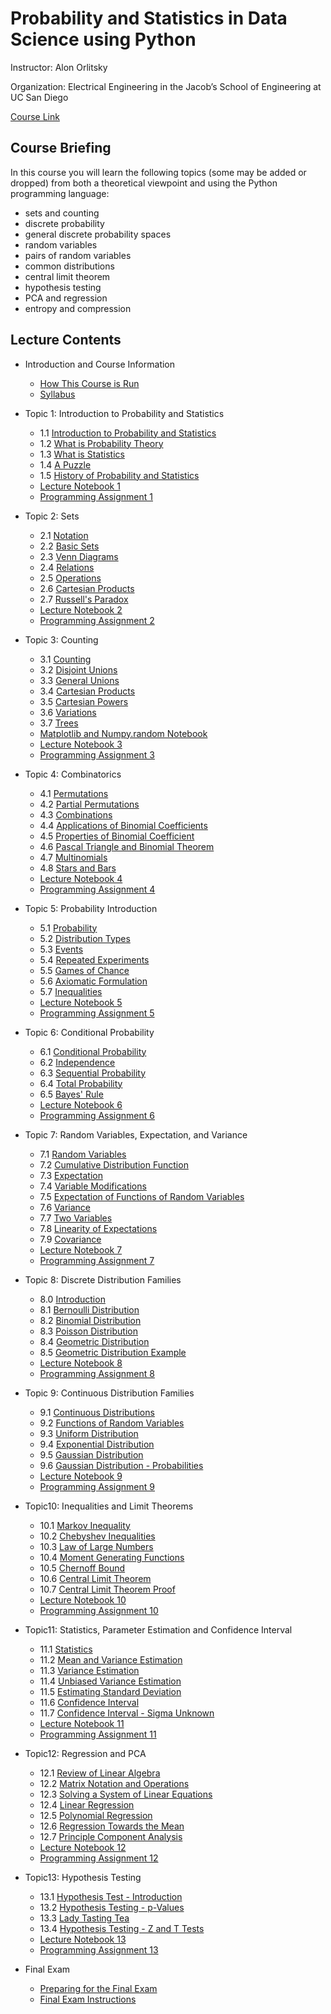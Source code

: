 # Probability and Statistics in Data Science using Python


Instructor: Alon Orlitsky

Organization: Electrical Engineering in the Jacob’s School of Engineering at UC San Diego

[Course Link](https://courses.edx.org/courses/course-v1:UCSanDiegoX+DSE210x+1T2020/course/)


## Course Briefing

In this course you will learn the following topics (some may be added or dropped) from both a theoretical viewpoint and using the Python programming language:

+ sets and counting
+ discrete probability
+ general discrete probability spaces
+ random variables
+ pairs of random variables
+ common distributions
+ central limit theorem
+ hypothesis testing
+ PCA and regression
+ entropy and compression


## Lecture Contents

+ Introduction and Course Information
  + [How This Course is Run](./00-CourseInfo.md#how-this-course-is-run)
  + [Syllabus](./00-CourseInfo.md#syllabus)


+ Topic 1: Introduction to Probability and Statistics
  + 1.1 [Introduction to Probability and Statistics](./01-Intro.md#11-introduction-to-probability-and-statistics)
  + 1.2 [What is Probability Theory](./01-Intro.md#12-what-is-probability-theory)
  + 1.3 [What is Statistics](./01-Intro.md#13-what-is-statistics)
  + 1.4 [A Puzzle](./01-Intro.md#14-a-puzzle)
  + 1.5 [History of Probability and Statistics](./01-Intro.md#15-history-of-probability-and-statistics)
  + [Lecture Notebook 1](./01-Intro.md#lecture-notebook-1)
  + [Programming Assignment 1](./01-Intro.md#programming-assignment-1)


+ Topic 2: Sets
  + 2.1 [Notation](./02-Sets.md#21-notation)
  + 2.2 [Basic Sets](./02-Sets.md#21-notation)
  + 2.3 [Venn Diagrams](./02-Sets.md#23-venn-diagrams)
  + 2.4 [Relations](./02-Sets.md#24-relations)
  + 2.5 [Operations](./02-Sets.md#25-operations)
  + 2.6 [Cartesian Products](./02-Sets.md#26-cartesian-products)
  + 2.7 [Russell's Paradox](./02-Sets.md#27-russells-paradox)
  + [Lecture Notebook 2](./02-Sets.md#lecture-notebook-2)
  + [Programming Assignment 2](./02-Sets.md#programming-assignment-2)


+ Topic 3: Counting
  + 3.1 [Counting](./03-Counting.md#31-counting)
  + 3.2 [Disjoint Unions](./03-Counting.md#32-disjoint-unions)
  + 3.3 [General Unions](./03-Counting.md#33-general-unions)
  + 3.4 [Cartesian Products](./03-Counting.md#34-cartesian-products)
  + 3.5 [Cartesian Powers](./03-Counting.md#35-cartesian-powers)
  + 3.6 [Variations](./03-Counting.md#36-variations)
  + 3.7 [Trees](./03-Counting.md#37-trees)
  + [Matplotlib and Numpy.random Notebook](./03-Counting.md#matplotlib-and-numpyrandom-notebook)
  + [Lecture Notebook 3](./03-Counting.md#lecture-notebook-3)
  + [Programming Assignment 3](./03-Counting.md#programming-assignment-3)


+ Topic 4: Combinatorics
  + 4.1 [Permutations](./04-Combinatorics.md#41-permutations)
  + 4.2 [Partial Permutations](./04-Combinatorics.md#42-partial-permutations)
  + 4.3 [Combinations](./04-Combinatorics.md#43-combinations)
  + 4.4 [Applications of Binomial Coefficients](./04-Combinatorics.md#44-applications-of-binomial-coefficients)
  + 4.5 [Properties of Binomial Coefficient](./04-Combinatorics.md#45-properties-of-binomial-coefficient)
  + 4.6 [Pascal Triangle and Binomial Theorem](./04-Combinatorics.md#46-pascal-triangle-and-binomial-theorem)
  + 4.7 [Multinomials](./04-Combinatorics.md#47-multinomials)
  + 4.8 [Stars and Bars](./04-Combinatorics.md#48-stars-and-bars)
  + [Lecture Notebook 4](./04-Combinatorics.md#lecture-notebook-4)
  + [Programming Assignment 4](./04-Combinatorics.md#programming-assignment-4)


+ Topic 5: Probability Introduction
  + 5.1 [Probability](./05-ProbIntro.md#51-probability)
  + 5.2 [Distribution Types](./05-ProbIntro.md#52-distribution-types)
  + 5.3 [Events](./05-ProbIntro.md#53-events)
  + 5.4 [Repeated Experiments](./05-ProbIntro.md#54-repeated-experiments)
  + 5.5 [Games of Chance](./05-ProbIntro.md#55-games-of-chance)
  + 5.6 [Axiomatic Formulation](./05-ProbIntro.md#56-axiomatic-formulation)
  + 5.7 [Inequalities](./05-ProbIntro.md#57-inequalities)
  + [Lecture Notebook 5](./05-ProbIntro.md#lecture-notebook-5)
  + [Programming Assignment 5](./05-ProbIntro.md#programming-assignment-5)


+ Topic 6: Conditional Probability
  + 6.1 [Conditional Probability](./06-CondProb.md#61-conditional-probability)
  + 6.2 [Independence](./06-CondProb.md#62-independence)
  + 6.3 [Sequential Probability](./06-CondProb.md#63-sequential-probability)
  + 6.4 [Total Probability](./06-CondProb.md#64-total-probability)
  + 6.5 [Bayes' Rule](./06-CondProb.md#65-bayes-rule)
  + [Lecture Notebook 6](./06-CondProb.md#lecture-notebook-6)
  + [Programming Assignment 6](./06-CondProb.md#programming-assignment-6)


+ Topic 7: Random Variables, Expectation, and Variance
  + 7.1 [Random Variables](./07-RvMeanVar.md#71-random-variables)
  + 7.2 [Cumulative Distribution Function](./07-RvMeanVar.md#72-cumulative-distribution-function)
  + 7.3 [Expectation](./07-RvMeanVar.md#73-expectation)
  + 7.4 [Variable Modifications](./07-RvMeanVar.md#74-variable-modifications)
  + 7.5 [Expectation of Functions of Random Variables](./07-RvMeanVar.md#75-expectation-of-functions-of-random-variables)
  + 7.6 [Variance](./07-RvMeanVar.md#76-variance)
  + 7.7 [Two Variables](./07-RvMeanVar.md#77-two-variables)
  + 7.8 [Linearity of Expectations](./07-RvMeanVar.md#78-linearity-of-expectations)
  + 7.9 [Covariance](./07-RvMeanVar.md#79-covariance)
  + [Lecture Notebook 7](./07-RvMeanVar.md#lecture-notebook-7)
  + [Programming Assignment 7](./07-RvMeanVar.md#programming-assignment-7)


+ Topic 8: Discrete Distribution Families
  + 8.0 [Introduction](./08-DiscreteDist.md#)
  + 8.1 [Bernoulli Distribution](./08-DiscreteDist.md#)
  + 8.2 [Binomial Distribution](./08-DiscreteDist.md#)
  + 8.3 [Poisson Distribution](./08-DiscreteDist.md#)
  + 8.4 [Geometric Distribution](./08-DiscreteDist.md#)
  + 8.5 [Geometric Distribution Example](./08-DiscreteDist.md#)
  + [Lecture Notebook 8](./08-DiscreteDist.md#)
  + [Programming Assignment 8](./08-DiscreteDist.md#)


+ Topic 9: Continuous Distribution Families
  + 9.1 [Continuous Distributions](./09-ContDist.md#)
  + 9.2 [Functions of Random Variables](./09-ContDist.md#)
  + 9.3 [Uniform Distribution](./09-ContDist.md#)
  + 9.4 [Exponential Distribution](./09-ContDist.md#)
  + 9.5 [Gaussian Distribution](./09-ContDist.md#)
  + 9.6 [Gaussian Distribution - Probabilities](./09-ContDist.md#)
  + [Lecture Notebook 9](./09-ContDist.md#)
  + [Programming Assignment 9](./09-ContDist.md#)


+ Topic10: Inequalities and Limit Theorems
  + 10.1 [Markov Inequality](./10-InequLimit.md#)
  + 10.2 [Chebyshev Inequalities](./10-InequLimit.md#)
  + 10.3 [Law of Large Numbers](./10-InequLimit.md#)
  + 10.4 [Moment Generating Functions](./10-InequLimit.md#)
  + 10.5 [Chernoff Bound](./10-InequLimit.md#)
  + 10.6 [Central Limit Theorem](./10-InequLimit.md#)
  + 10.7 [Central Limit Theorem Proof](./10-InequLimit.md#)
  + [Lecture Notebook 10](./10-InequLimit.md#)
  + [Programming Assignment 10](./10-InequLimit.md#)


+ Topic11: Statistics, Parameter Estimation and Confidence Interval
  + 11.1 [Statistics](./11-StatEstCI.md#)
  + 11.2 [Mean and Variance Estimation](./11-StatEstCI.md#)
  + 11.3 [Variance Estimation](./11-StatEstCI.md#)
  + 11.4 [Unbiased Variance Estimation](./11-StatEstCI.md#)
  + 11.5 [Estimating Standard Deviation](./11-StatEstCI.md#)
  + 11.6 [Confidence Interval](./11-StatEstCI.md#)
  + 11.7 [Confidence Interval - Sigma Unknown](./11-StatEstCI.md#)
  + [Lecture Notebook 11](./11-StatEstCI.md#)
  + [Programming Assignment 11](./11-StatEstCI.md#)


+ Topic12: Regression and PCA
  + 12.1 [Review of Linear Algebra](./12-RegPCA.md#)
  + 12.2 [Matrix Notation and Operations](./12-RegPCA.md#)
  + 12.3 [Solving a System of Linear Equations](./12-RegPCA.md#)
  + 12.4 [Linear Regression](./12-RegPCA.md#)
  + 12.5 [Polynomial Regression](./12-RegPCA.md#)
  + 12.6 [Regression Towards the Mean](./12-RegPCA.md#)
  + 12.7 [Principle Component Analysis](./12-RegPCA.md#)
  + [Lecture Notebook 12](./12-RegPCA.md#)
  + [Programming Assignment 12](./12-RegPCA.md#)


+ Topic13: Hypothesis Testing
  + 13.1 [Hypothesis Test - Introduction](./13-Hypothesis.md#)
  + 13.2 [Hypothesis Testing - p-Values](./13-Hypothesis.md#)
  + 13.3 [Lady Tasting Tea](./13-Hypothesis.md#)
  + 13.4 [Hypothesis Testing - Z and T Tests](./13-Hypothesis.md#)
  + [Lecture Notebook 13](./13-Hypothesis.md#)
  + [Programming Assignment 13](./13-Hypothesis.md#)
 
 
+ Final Exam
  + [Preparing for the Final Exam](./14-Final.md)
  + [Final Exam Instructions](./14-Final.md)





